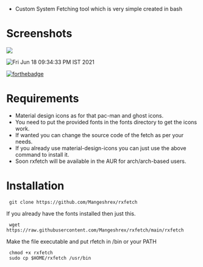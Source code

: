 - Custom System Fetching tool which is very simple created in bash

# Screenshots
<img src="https://raw.githubusercontent.com/Mangeshrex/rfetch/main/screenshots/void2.png">

![Fri Jun 18 09:34:33 PM IST 2021](https://user-images.githubusercontent.com/82205152/122589184-9721db80-d07d-11eb-8334-3d59bc6f7995.png)

[![forthebadge](https://forthebadge.com/images/badges/check-it-out.svg)](https://forthebadge.com)

# Requirements 
- Material design icons as for that pac-man and ghost icons. 
- You need to put the provided fonts in the fonts directory to get the icons work. 
- If wanted you can change the source code of the fetch as per your needs. 
- If you already use material-design-icons you can just use the above command to install it.  
- Soon rxfetch will be available in the AUR for arch/arch-based users. 

# Installation 

```
 git clone https://github.com/Mangeshrex/rxfetch
```

If you already have the fonts installed then just this.
```
 wget https://raw.githubusercontent.com/Mangeshrex/rxfetch/main/rxfetch
```

Make the file executable and put rfetch in /bin or your PATH
```
 chmod +x rxfetch
 sudo cp $HOME/rxfetch /usr/bin
```
